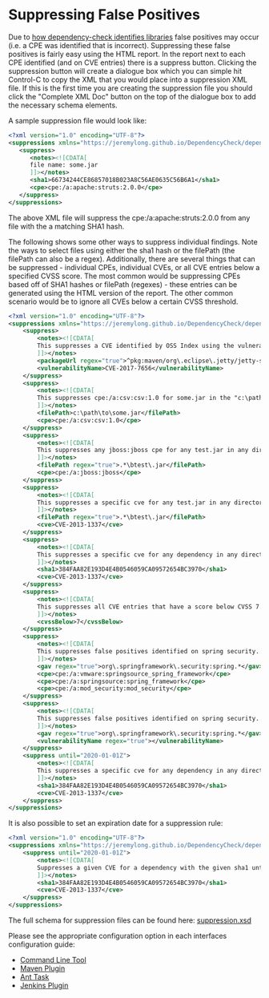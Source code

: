Suppressing False Positives
====================
Due to [how dependency-check identifies libraries](internals.html) false positives may occur (i.e. a CPE was identified that is incorrect). Suppressing these false positives is fairly easy using the HTML report. In the report next to each CPE identified (and on CVE entries) there is a suppress button. Clicking the suppression button will create a dialogue box which you can simple hit Control-C to copy the XML that you would place into a suppression XML file. If this is the first time you are creating the suppression file you should click the "Complete XML Doc" button on the top of the dialogue box to add the necessary schema elements.

A sample suppression file would look like:

```xml
<?xml version="1.0" encoding="UTF-8"?>
<suppressions xmlns="https://jeremylong.github.io/DependencyCheck/dependency-suppression.1.3.xsd">
   <suppress>
      <notes><![CDATA[
      file name: some.jar
      ]]></notes>
      <sha1>66734244CE86857018B023A8C56AE0635C56B6A1</sha1>
      <cpe>cpe:/a:apache:struts:2.0.0</cpe>
   </suppress>
</suppressions>
```
The above XML file will suppress the cpe:/a:apache:struts:2.0.0 from any file with the a matching SHA1 hash.

The following shows some other ways to suppress individual findings. Note the ways to select files using either
the sha1 hash or the filePath (the filePath can also be a regex). Additionally, there are several things that
can be suppressed - individual CPEs, individual CVEs, or all CVE entries below a specified CVSS score. The most common
would be suppressing CPEs based off of SHA1 hashes or filePath (regexes) - these entries can be generated using the
HTML version of the report. The other common scenario would be to ignore all CVEs below a certain CVSS threshold.

```xml
<?xml version="1.0" encoding="UTF-8"?>
<suppressions xmlns="https://jeremylong.github.io/DependencyCheck/dependency-suppression.1.3.xsd">
    <suppress>
        <notes><![CDATA[
        This suppresses a CVE identified by OSS Index using the vulnerability name and packageUrl.
        ]]></notes>
        <packageUrl regex="true">^pkg:maven/org\.eclipse\.jetty/jetty-server@.*$</packageUrl>
        <vulnerabilityName>CVE-2017-7656</vulnerabilityName>
    </suppress>
    <suppress>
        <notes><![CDATA[
        This suppresses cpe:/a:csv:csv:1.0 for some.jar in the "c:\path\to" directory.
        ]]></notes>
        <filePath>c:\path\to\some.jar</filePath>
        <cpe>cpe:/a:csv:csv:1.0</cpe>
    </suppress>
    <suppress>
        <notes><![CDATA[
        This suppresses any jboss:jboss cpe for any test.jar in any directory.
        ]]></notes>
        <filePath regex="true">.*\btest\.jar</filePath>
        <cpe>cpe:/a:jboss:jboss</cpe>
    </suppress>
    <suppress>
        <notes><![CDATA[
        This suppresses a specific cve for any test.jar in any directory.
        ]]></notes>
        <filePath regex="true">.*\btest\.jar</filePath>
        <cve>CVE-2013-1337</cve>
    </suppress>
    <suppress>
        <notes><![CDATA[
        This suppresses a specific cve for any dependency in any directory that has the specified sha1 checksum.
        ]]></notes>
        <sha1>384FAA82E193D4E4B0546059CA09572654BC3970</sha1>
        <cve>CVE-2013-1337</cve>
    </suppress>
    <suppress>
        <notes><![CDATA[
        This suppresses all CVE entries that have a score below CVSS 7.
        ]]></notes>
        <cvssBelow>7</cvssBelow>
    </suppress>
    <suppress>
        <notes><![CDATA[
        This suppresses false positives identified on spring security.
        ]]></notes>
        <gav regex="true">org\.springframework\.security:spring.*</gav>
        <cpe>cpe:/a:vmware:springsource_spring_framework</cpe>
        <cpe>cpe:/a:springsource:spring_framework</cpe>
        <cpe>cpe:/a:mod_security:mod_security</cpe>
    </suppress>
    <suppress>
        <notes><![CDATA[
        This suppresses false positives identified on spring security.
        ]]></notes>
        <gav regex="true">org\.springframework\.security:spring.*</gav>
        <vulnerabilityName regex="true"></vulnerabilityName>
    </suppress>
    <suppress until="2020-01-01Z">
        <notes><![CDATA[
        This suppresses a specific cve for any dependency in any directory that has the specified sha1 checksum. If current date is not yet on or beyond 1 Jan 2020.
        ]]></notes>
        <sha1>384FAA82E193D4E4B0546059CA09572654BC3970</sha1>
        <cve>CVE-2013-1337</cve>
    </suppress>
</suppressions>
```

It is also possible to set an expiration date for a suppression rule:

```xml
<?xml version="1.0" encoding="UTF-8"?>
<suppressions xmlns="https://jeremylong.github.io/DependencyCheck/dependency-suppression.1.3.xsd">
    <suppress until="2020-01-01Z">
        <notes><![CDATA[
        Suppresses a given CVE for a dependency with the given sha1 until the current date is 1 Jan 2020 or beyond.
        ]]></notes>
        <sha1>384FAA82E193D4E4B0546059CA09572654BC3970</sha1>
        <cve>CVE-2013-1337</cve>
    </suppress>
</suppressions>
```

The full schema for suppression files can be found here: [suppression.xsd](https://jeremylong.github.io/DependencyCheck/dependency-suppression.1.3.xsd "Suppression Schema")

Please see the appropriate configuration option in each interfaces configuration guide:

-  [Command Line Tool](../dependency-check-cli/arguments.html)
-  [Maven Plugin](../dependency-check-maven/configuration.html)
-  [Ant Task](../dependency-check-ant/configuration.html)
-  [Jenkins Plugin](../dependency-check-jenkins/index.html)
